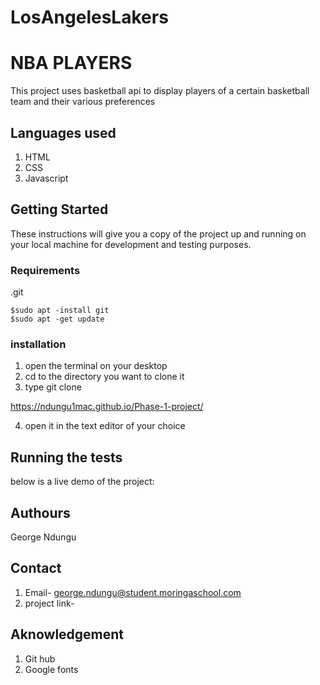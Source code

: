 # LosAngelesLakers
# NBA PLAYERS
This project uses basketball api to display players of a certain basketball team and their various preferences
## Languages used
1. HTML
2. CSS
3. Javascript
## Getting Started

These instructions will give you a copy of the project up and running on
your local machine for development and testing purposes. 
### Requirements
 .git 

    $sudo apt -install git
    $sudo apt -get update
### installation
1. open the terminal on your desktop
2. cd to the directory you want to clone it
3. type git clone  

  https://ndungu1mac.github.io/Phase-1-project/

4. open it in the text editor of your choice

## Running the tests
below is a live demo of the project:

## Authours
George Ndungu



## Contact
1. Email- george.ndungu@student.moringaschool.com
2. project link-
## Aknowledgement
1. Git hub 
2. Google fonts
